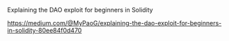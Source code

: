 Explaining the DAO exploit for beginners in Solidity

https://medium.com/@MyPaoG/explaining-the-dao-exploit-for-beginners-in-solidity-80ee84f0d470